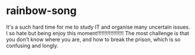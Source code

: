 # rainbow-song
It's a such hard time for me to study IT and organise many uncertain issues. I so hate but being enjoy this moment!!!!!!!!!!!!!!!!!!
The most challenge is that you don't know where you are, and how to break the prison, which is so confusing and longly.
